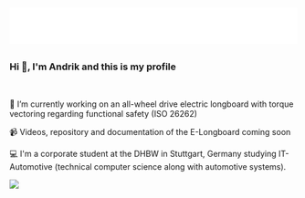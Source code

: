 <h1 align="center">
  <img src="https://raw.githubusercontent.com/AndrikSeeger/AndrikSeeger/master/name.svg" alt="Marton Lederer" />
</h1>

### Hi 👋, I'm Andrik and this is my profile
<img src="https://komarev.com/ghpvc/?username=AndrikSeeger&style=flat-square&color=blue" alt=""/>

🔭 I’m currently working on an all-wheel drive electric longboard with torque vectoring regarding functional safety (ISO 26262)

📹 Videos, repository and documentation of the E-Longboard coming soon

💻 I'm a corporate student at the DHBW in Stuttgart, Germany studying IT-Automotive (technical computer science along with automotive systems).

<img src="https://github-readme-stats.vercel.app/api?username=andrikseeger&hide=prs,issues&count_private=true&show_icons=true&&shbm_iconsatrue&title_coloraffffffBicon_colorsbb2acfBtext_coloradaf7dc3bg_color=191919-y">
